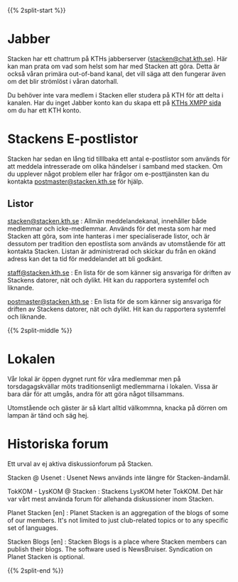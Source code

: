 <!-- 
.. title: Forum
.. slug: forum
.. description:
-->

{{% 2split-start %}}
# Jabber
Stacken har ett chattrum på KTHs jabberserver (stacken@chat.kth.se). Här kan man prata om vad som helst som har med Stacken att göra. Detta är också våran primära out-of-band kanal, det vill säga att den fungerar även om det blir strömlöst i våran datorhall.

Du behöver inte vara medlem i Stacken eller studera på KTH för att delta i kanalen. Har du inget Jabber konto kan du skapa ett på [KTHs XMPP sida](https://www.lan.kth.se/xmpp.html) om du har ett KTH konto.

# Stackens E-postlistor

Stacken har sedan en lång tid tilllbaka ett antal e-postlistor som används för att meddela intresserade om olika händelser i samband med stacken. Om du upplever något problem eller har frågor om e-posttjänsten kan du kontakta <postmaster@stacken.kth.se> för hjälp.

## Listor
<stacken@stacken.kth.se>
: Allmän meddelandekanal, innehåller både medlemmar och icke-medlemmar. Används för det mesta som har med Stacken att göra, som inte hanteras i mer specialiserade listor, och är dessutom per tradition den epostlista som används av utomstående för att kontakta Stacken. Listan är administrerad och skickar du från en okänd adress kan det ta tid för meddelandet att bli godkänt.

<staff@stacken.kth.se>
: En lista för de som känner sig ansvariga för driften av Stackens datorer, nät och dylikt. Hit kan du rapportera systemfel och liknande.

<postmaster@stacken.kth.se>
: En lista för de som känner sig ansvariga för driften av Stackens datorer, nät och dylikt. Hit kan du rapportera systemfel och liknande.

{{% 2split-middle %}}

# Lokalen
Vår lokal är öppen dygnet runt för våra medlemmar men på torsdagagskvällar möts traditionsenligt medlemmarna i lokalen. Vissa är bara där för att umgås, andra för att göra något tillsammans.

Utomstående och gäster är så klart alltid välkommna, knacka på dörren om lampan är tänd och säg hej.

# Historiska forum
Ett urval av ej aktiva diskussionforum på Stacken.

Stacken @ Usenet
: Usenet News används inte längre för Stacken-ändamål.

TokKOM - LysKOM @ Stacken
: Stackens LysKOM heter TokKOM. Det här var vårt mest använda forum för allehanda diskussioner inom Stacken.
  
Planet Stacken [en]
: Planet Stacken is an aggregation of the blogs of some of our members. It's not limited to just club-related topics or to any specific set of languages.

Stacken Blogs [en]
: Stacken Blogs is a place where Stacken members can publish their blogs. The software used is NewsBruiser. Syndication on Planet Stacken is optional.

{{% 2split-end %}}
